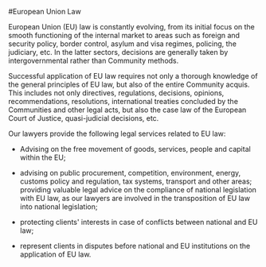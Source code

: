 #European Union Law

European Union (EU) law is constantly evolving, from its initial focus on the smooth functioning of the internal market to areas such as foreign and security policy, border control, asylum and visa regimes, policing, the judiciary, etc. In the latter sectors, decisions are generally taken by intergovernmental rather than Community methods.

Successful application of EU law requires not only a thorough knowledge of the general principles of EU law, but also of the entire Community acquis. This includes not only directives, regulations, decisions, opinions, recommendations, resolutions, international treaties concluded by the Communities and other legal acts, but also the case law of the European Court of Justice, quasi-judicial decisions, etc.

Our lawyers provide the following legal services related to EU law:

- Advising on the free movement of goods, services, people and capital within the EU;

- advising on public procurement, competition, environment, energy, customs policy and regulation, tax systems, transport and other areas;
providing valuable legal advice on the compliance of national legislation with EU law, as our lawyers are involved in the transposition of EU law into national legislation;

- protecting clients' interests in case of conflicts between national and EU law;

- represent clients in disputes before national and EU institutions on the application of EU law.
